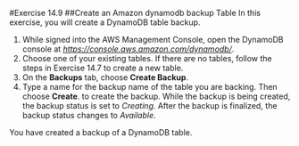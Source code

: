 #Exercise 14.9
##Create an Amazon dynamodb backup Table
In this exercise, you will create a DynamoDB table backup.
1.	While signed into the AWS Management Console, open the DynamoDB console at *https://console.aws.amazon.com/dynamodb/*.
2.	Choose one of your existing tables. If there are no tables, follow the steps in Exercise 14.7 to create a new table.
3.	On the **Backups** tab, choose **Create Backup**.
4.	Type a name for the backup name of the table you are backing. Then choose **Create**.
to create the backup.
While the backup is being created, the backup status is set to *Creating*. After the backup is finalized, the backup status changes to *Available*.

You have created a backup of a DynamoDB table.
